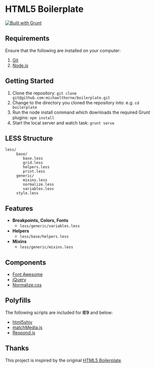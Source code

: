 HTML5 Boilerplate
=

[![Built with Grunt](https://cdn.gruntjs.com/builtwith.png)](http://gruntjs.com/)

Requirements
-

Ensure that the following are installed on your computer:

1. [Git](http://git-scm.com)
2. [Node.js](http://nodejs.org)

Getting Started
-

1. Clone the repository: `git clone git@github.com:michaelthorne/boilerplate.git`
2. Change to the directory you cloned the repository into: e.g. `cd boilerplate`
3. Run the node install command which downloads the required Grunt plugins: `npm install`
4. Start the local server and watch task: `grunt serve`

LESS Structure
-
```
less/
     base/
        base.less
        grid.less
        helpers.less
        print.less
     generic/
        mixins.less
        normalize.less
        variables.less
     style.less
```

Features
-

- **Breakpoints, Colors, Fonts**
    - `less/generic/variables.less`
- **Helpers**
    - `less/base/helpers.less`
- **Mixins**
    - `less/generic/mixins.less`

Components
-

- [Font Awesome](http://fontawesome.io)
- [jQuery](http://jquery.com)
- [Normalize.css](http://necolas.github.io/normalize.css)

Polyfills
-

The following scripts are included for **IE9** and below:
- [html5shiv](https://github.com/aFarkas/html5shiv)
- [matchMedia.js](https://github.com/paulirish/matchMedia.js)
- [Respond.js](https://github.com/scottjehl/Respond)

Thanks
-

This project is inspired by the original [HTML5 Boilerplate](http://html5boilerplate.com).

